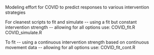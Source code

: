 Modeling effort for COVID to predict responses to various intervention strategies

For cleanest scripts to fit and simulate -- using a fit but constant intervention strength -- allowing for all options use:
COVID_fit.R
COVID_simulate.R

To fit -- using a continuous intervention strength based on continuous movement data -- allowing for all options use:
COVID_fit_cont.R
